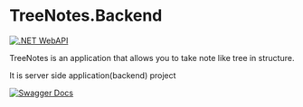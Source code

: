 TreeNotes.Backend
=================

[![.NET WebAPI](https://img.shields.io/badge/.Net-WebAPI-violet)](https://dotnet.microsoft.com/)

TreeNotes is an application that allows you to take note like tree in structure.

It is server side application(backend) project

[![Swagger Docs](https://static1.smartbear.co/swagger/media/assets/images/swagger_logo.svg)](https://45.61.136.88:8001)
